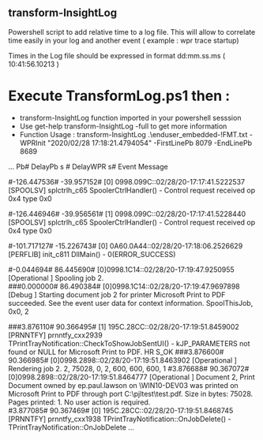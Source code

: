 ## transform-InsightLog

Powershell script to add relative time to a  log file. 
This will allow to correlate time easily in your log and another event ( example : wpr trace startup) 

Times in the Log file should be expressed in format dd:mm.ss.ms  ( 10:41:56.10213 )

# Execute TransformLog.ps1 then :
- transform-InsightLog function imported in your powershell sesssion
- Use get-help transform-InsightLog -full to get more information
- Function Usage : transform-InsightLog .\enduser_embedded-!FMT.txt -WPRInit "2020/02/28 17:18:21.4794054" -FirstLinePb 8079 -EndLinePb 8689

...
Pb# DelayPb s # DelayWPR s# Event Message 

  #-126.447536# -39.957152# [0] 0998.099C::02/28/20-17:17:41.5222537 [SPOOLSV] splctrlh_c65 SpoolerCtrlHandler() - Control request received op 0x4 type 0x0 
  
  #-126.446946# -39.956561# [1] 0998.099C::02/28/20-17:17:41.5228440 [SPOOLSV] splctrlh_c65 SpoolerCtrlHandler() - Control request received op 0x4 type 0x0 
  
  #-101.717127# -15.226743# [0] 0A60.0A44::02/28/20-17:18:06.2526629 [PERFLIB] init_c811 DllMain() - 0(ERROR_SUCCESS) 
  

  #-0.044694#  86.445690# [0]0998.1C14::02/28/20-17:19:47.9250955 [Operational ] Spooling job 2.  
###0.000000#  86.490384# [0]0998.1C14::02/28/20-17:19:47.9697898 [Debug ] Starting document job 2 for printer Microsoft Print to PDF succeeded. See the event user data for context information. SpoolThisJob, 0x0, 2 

###3.876110#  90.366495# [1] 195C.28CC::02/28/20-17:19:51.8459002 [PRNNTFY] prnntfy_cxx2939 TPrintTrayNotification::CheckToShowJobSentUI() - kJP_PARAMETERS not found or NULL for Microsoft Print to PDF. HR S_OK 
###3.876600#  90.366985# [0]0998.2898::02/28/20-17:19:51.8463902 [Operational ] Rendering job 2. 2, 75028, 0, 2, 600, 600, 600, 1 
  #3.876688#  90.367072# [0]0998.2898::02/28/20-17:19:51.8464777 [Operational ] Document 2, Print Document owned by ep.paul.lawson on \\WIN10-DEV03 was printed on Microsoft Print to PDF through port C:\pjltest\test.pdf.  Size in bytes: 75028. Pages printed: 1. No user action is required.  
  #3.877085#  90.367469# [0] 195C.28CC::02/28/20-17:19:51.8468745 [PRNNTFY] prnntfy_cxx1938 TPrintTrayNotification::OnJobDelete() - TPrintTrayNotification::OnJobDelete 
...

